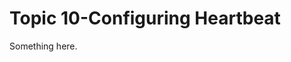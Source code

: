 [title]: # (Topic 10-Configuring Heartbeat)
[tags]: # (XXX)
[priority]: # (984)
# Topic 10-Configuring Heartbeat
Something here.
